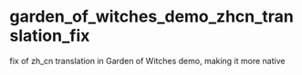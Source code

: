 # garden_of_witches_demo_zhcn_translation_fix
fix of zh_cn translation in Garden of Witches demo, making it more native
